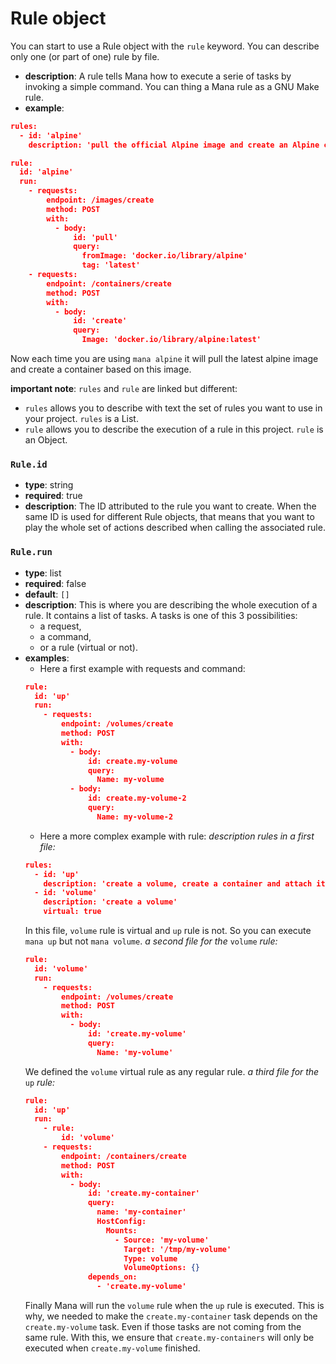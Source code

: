 # Rule object

You can start to use a Rule object with the `rule` keyword. You can describe only one (or part of one) rule by file.

- **description**: A rule tells Mana how to execute a serie of tasks by invoking a simple command. You can thing a Mana rule as a GNU Make rule. 
- **example**:
```json
rules:
  - id: 'alpine'
    description: 'pull the official Alpine image and create an Alpine container'

rule:
  id: 'alpine'
  run:
    - requests:
        endpoint: /images/create
        method: POST
        with:
          - body:
              id: 'pull'
              query:
                fromImage: 'docker.io/library/alpine'
                tag: 'latest'
    - requests:
        endpoint: /containers/create
        method: POST
        with:
          - body:
              id: 'create'
              query:
                Image: 'docker.io/library/alpine:latest'
```

Now each time you are using `mana alpine` it will pull the latest alpine image and create a container based on this image.

**important note**: `rules` and `rule` are linked but different:
- `rules` allows you to describe with text the set of rules you want to use in your project. `rules` is a List.
- `rule` allows you to describe the execution of a rule in this project. `rule` is an Object.

### `Rule.id`

- **type**: string
- **required**: true
- **description**: The ID attributed to the rule you want to create. When the same ID is used for different Rule objects, that means that you want to play the whole set of actions described when calling the associated rule.

### `Rule.run`

- **type**: list
- **required**: false
- **default**: `[]`
- **description**: This is where you are describing the whole execution of a rule. It contains a list of tasks. A tasks is one of this 3 possibilities:
    - a request,
    - a command,
    - or a rule (virtual or not).
- **examples**:
    - Here a first example with requests and command:
    ```json
    rule:
      id: 'up'
      run:
        - requests:
            endpoint: /volumes/create
            method: POST
            with:
              - body:
                  id: create.my-volume
                  query:
                    Name: my-volume
              - body:
                  id: create.my-volume-2
                  query:
                    Name: my-volume-2
    ```
    - Here a more complex example with rule:
    *description rules in a first file:*
    ```json
    rules:
      - id: 'up'
        description: 'create a volume, create a container and attach it the created volume'
      - id: 'volume'
        description: 'create a volume'
        virtual: true
    ```
    In this file, `volume` rule is virtual and `up` rule is not. So you can execute `mana up` but not `mana volume`.
    *a second file for the* `volume` *rule:*
    ```json
    rule:
      id: 'volume'
      run:
        - requests:
            endpoint: /volumes/create
            method: POST
            with:
              - body:
                  id: 'create.my-volume'
                  query:
                    Name: 'my-volume'
    ```
    We defined the `volume` virtual rule as any regular rule.
    *a third file for the* `up` *rule:*
    ```json
    rule:
      id: 'up'
      run:
        - rule:
            id: 'volume'
        - requests:
            endpoint: /containers/create
            method: POST
            with:
              - body:
                  id: 'create.my-container'
                  query:
                    name: 'my-container'
                    HostConfig:
                      Mounts:
                        - Source: 'my-volume'
                          Target: '/tmp/my-volume'
                          Type: volume
                          VolumeOptions: {}
                  depends_on:
                    - 'create.my-volume'
    ```
    Finally Mana will run the `volume` rule when the `up` rule is executed. This is why, we needed to make the `create.my-container` task depends on the `create.my-volume` task. Even if those tasks are not coming from the same rule. With this, we ensure that `create.my-containers` will only be executed when `create.my-volume` finished.
